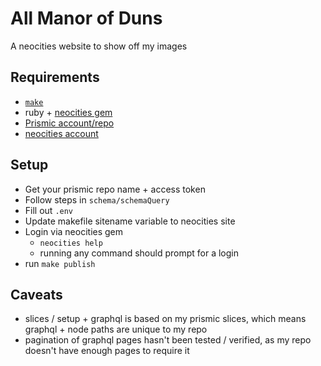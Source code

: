 # All Manor of Duns

A neocities website to show off my images


## Requirements
- [`make`](https://stackoverflow.com/questions/32127524/how-to-install-and-use-make-in-windows)
- ruby + [neocities gem](https://github.com/neocities/neocities-ruby)
- [Prismic account/repo](https://prismic.io)
- [neocities account](https://neocities.org/)

## Setup
- Get your prismic repo name + access token
- Follow steps in `schema/schemaQuery`
- Fill out `.env`
- Update makefile sitename variable to neocities site
- Login via neocities gem
    - `neocities help`
    - running any command should prompt for a login
- run `make publish`

## Caveats
- slices / setup + graphql is based on my prismic slices, which means graphql + node paths are unique to my repo
- pagination of graphql pages hasn't been tested / verified, as my repo doesn't have enough pages to require it
